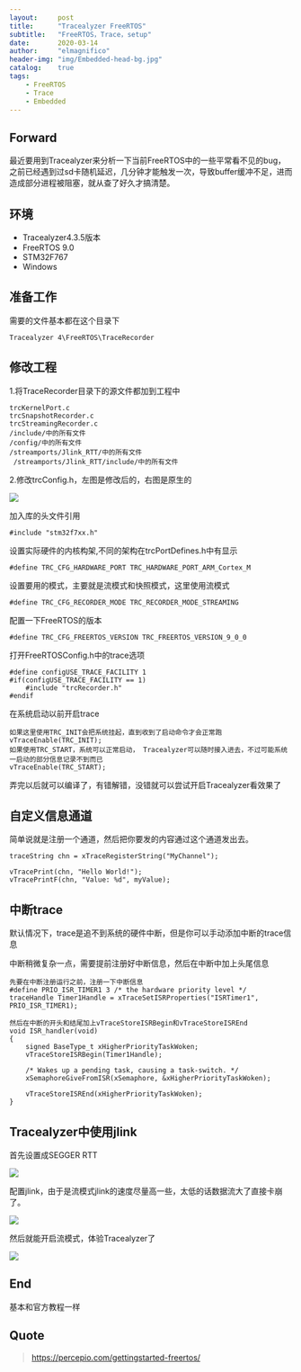 ```yaml
---
layout:     post
title:      "Tracealyzer FreeRTOS"
subtitle:   "FreeRTOS，Trace，setup"
date:       2020-03-14
author:     "elmagnifico"
header-img: "img/Embedded-head-bg.jpg"
catalog:    true
tags:
    - FreeRTOS
    - Trace
    - Embedded
---
```


## Forward

最近要用到Tracealyzer来分析一下当前FreeRTOS中的一些平常看不见的bug，之前已经遇到过sd卡随机延迟，几分钟才能触发一次，导致buffer缓冲不足，进而造成部分进程被阻塞，就从查了好久才搞清楚。

## 环境

- Tracealyzer4.3.5版本
- FreeRTOS 9.0
- STM32F767
- Windows

## 准备工作

需要的文件基本都在这个目录下

```
Tracealyzer 4\FreeRTOS\TraceRecorder
```

## 修改工程

1.将TraceRecorder目录下的源文件都加到工程中

```
trcKernelPort.c
trcSnapshotRecorder.c
trcStreamingRecorder.c
/include/中的所有文件
/config/中的所有文件
/streamports/Jlink_RTT/中的所有文件
 /streamports/Jlink_RTT/include/中的所有文件
```

2.修改trcConfig.h，左图是修改后的，右图是原生的

![](http://img.elmagnifico.tech:9514/static/upload/elmagnifico/gaePLmTkGxriEdX.png)



加入库的头文件引用

```
#include "stm32f7xx.h"
```

设置实际硬件的内核构架,不同的架构在trcPortDefines.h中有显示

```
#define TRC_CFG_HARDWARE_PORT TRC_HARDWARE_PORT_ARM_Cortex_M
```

设置要用的模式，主要就是流模式和快照模式，这里使用流模式

```
#define TRC_CFG_RECORDER_MODE TRC_RECORDER_MODE_STREAMING
```

配置一下FreeRTOS的版本

```
#define TRC_CFG_FREERTOS_VERSION TRC_FREERTOS_VERSION_9_0_0
```

打开FreeRTOSConfig.h中的trace选项

```
#define configUSE_TRACE_FACILITY 1
#if(configUSE_TRACE_FACILITY == 1)
	#include "trcRecorder.h"
#endif
```

在系统启动以前开启trace

```
如果这里使用TRC_INIT会把系统挂起，直到收到了启动命令才会正常跑
vTraceEnable(TRC_INIT);
如果使用TRC_START，系统可以正常启动， Tracealyzer可以随时接入进去，不过可能系统一启动的部分信息记录不到而已
vTraceEnable(TRC_START);
```

弄完以后就可以编译了，有错解错，没错就可以尝试开启Tracealyzer看效果了

## 自定义信息通道

简单说就是注册一个通道，然后把你要发的内容通过这个通道发出去。

```
traceString chn = xTraceRegisterString("MyChannel"); 

vTracePrint(chn, "Hello World!"); 
vTracePrintF(chn, "Value: %d", myValue);
```

## 中断trace

默认情况下，trace是追不到系统的硬件中断，但是你可以手动添加中断的trace信息

中断稍微复杂一点，需要提前注册好中断信息，然后在中断中加上头尾信息

```
先要在中断注册运行之前，注册一下中断信息
#define PRIO_ISR_TIMER1 3 /* the hardware priority level */ 
traceHandle Timer1Handle = xTraceSetISRProperties("ISRTimer1", PRIO_ISR_TIMER1); 

然后在中断的开头和结尾加上vTraceStoreISRBegin和vTraceStoreISREnd
void ISR_handler(void)
{ 
    signed BaseType_t xHigherPriorityTaskWoken;
    vTraceStoreISRBegin(Timer1Handle); 

    /* Wakes up a pending task, causing a task-switch. */
    xSemaphoreGiveFromISR(xSemaphore, &xHigherPriorityTaskWoken); 

    vTraceStoreISREnd(xHigherPriorityTaskWoken); 
}
```

## Tracealyzer中使用jlink

首先设置成SEGGER RTT

![](http://img.elmagnifico.tech:9514/static/upload/elmagnifico/2dzSv9LWGqlxwFn.png)

配置jlink，由于是流模式jlink的速度尽量高一些，太低的话数据流大了直接卡崩了。

![](http://img.elmagnifico.tech:9514/static/upload/elmagnifico/YMDt5xGdjCr6yvK.png)

然后就能开启流模式，体验Tracealyzer了

![](http://img.elmagnifico.tech:9514/static/upload/elmagnifico/3CqIQhSFe4DH1zR.png)

## End

基本和官方教程一样



## Quote

> https://percepio.com/gettingstarted-freertos/




